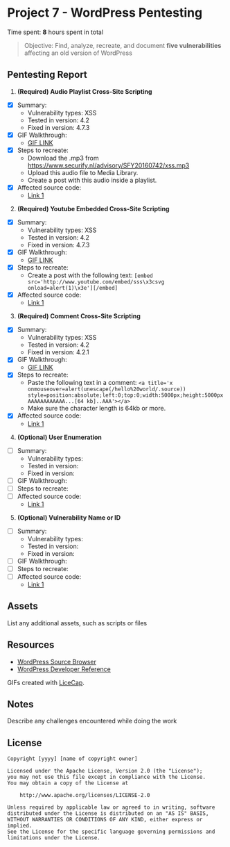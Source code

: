 # Project 7 - WordPress Pentesting

Time spent: **8** hours spent in total

> Objective: Find, analyze, recreate, and document **five vulnerabilities** affecting an old version of WordPress

## Pentesting Report

1. **(Required) Audio Playlist Cross-Site Scripting**
  - [X] Summary: 
    - Vulnerability types: XSS
    - Tested in version: 4.2
    - Fixed in version: 4.7.3
  - [X] GIF Walkthrough:
    - [GIF LINK](https://raw.githubusercontent.com/981014/Week-7-Project-WordPress-vs.-Kali/master/XSS%20Playlist.gif)
  - [X] Steps to recreate: 
    - Download the .mp3 from https://www.securify.nl/advisory/SFY20160742/xss.mp3
    - Upload this audio file to Media Library.
    - Create a post with this audio inside a playlist.
  - [X] Affected source code:
    - [Link 1](https://core.trac.wordpress.org/browser/trunk/src/wp-includes/js/mediaelement/wp-playlist.js)
2. **(Required) Youtube Embedded Cross-Site Scripting**
  - [X] Summary: 
    - Vulnerability types: XSS
    - Tested in version: 4.2
    - Fixed in version: 4.7.3
  - [X] GIF Walkthrough:
    - [GIF LINK](https://raw.githubusercontent.com/981014/Week-7-Project-WordPress-vs.-Kali/master/XSS%20Youtube.gif)
  - [X] Steps to recreate:
    - Create a post with the following text: ```[embed src='http://www.youtube.com/embed/sss\x3csvg onload=alert(1)\x3e'][/embed]```
  - [X] Affected source code:
    - [Link 1](https://core.trac.wordpress.org/browser/trunk/src/wp-includes/embed.php)
3. **(Required) Comment Cross-Site Scripting**
  - [X] Summary: 
    - Vulnerability types: XSS
    - Tested in version: 4.2
    - Fixed in version: 4.2.1
  - [X] GIF Walkthrough:
    - [GIF LINK](https://raw.githubusercontent.com/981014/Week-7-Project-WordPress-vs.-Kali/master/XSS%20Comment.gif)
  - [X] Steps to recreate:
    - Paste the following text in a comment: ```<a title='x onmouseover=alert(unescape(/hello%20world/.source)) style=position:absolute;left:0;top:0;width:5000px;height:5000px  AAAAAAAAAAAA...[64 kb]..AAA'></a>```
    - Make sure the character length is 64kb or more.
  - [X] Affected source code:
    - [Link 1](https://core.trac.wordpress.org/browser/trunk/src/wp-includes/comment.php)
4. **(Optional) User Enumeration**
  - [ ] Summary: 
    - Vulnerability types:
    - Tested in version:
    - Fixed in version: 
  - [ ] GIF Walkthrough: 
  - [ ] Steps to recreate: 
  - [ ] Affected source code:
    - [Link 1](https://core.trac.wordpress.org/browser/tags/version/src/source_file.php)
5. **(Optional) Vulnerability Name or ID**
  - [ ] Summary: 
    - Vulnerability types:
    - Tested in version:
    - Fixed in version: 
  - [ ] GIF Walkthrough: 
  - [ ] Steps to recreate: 
  - [ ] Affected source code:
    - [Link 1](https://core.trac.wordpress.org/browser/tags/version/src/source_file.php) 

## Assets

List any additional assets, such as scripts or files

## Resources

- [WordPress Source Browser](https://core.trac.wordpress.org/browser/)
- [WordPress Developer Reference](https://developer.wordpress.org/reference/)

GIFs created with [LiceCap](http://www.cockos.com/licecap/).

## Notes

Describe any challenges encountered while doing the work

## License

    Copyright [yyyy] [name of copyright owner]

    Licensed under the Apache License, Version 2.0 (the "License");
    you may not use this file except in compliance with the License.
    You may obtain a copy of the License at

        http://www.apache.org/licenses/LICENSE-2.0

    Unless required by applicable law or agreed to in writing, software
    distributed under the License is distributed on an "AS IS" BASIS,
    WITHOUT WARRANTIES OR CONDITIONS OF ANY KIND, either express or implied.
    See the License for the specific language governing permissions and
    limitations under the License.
